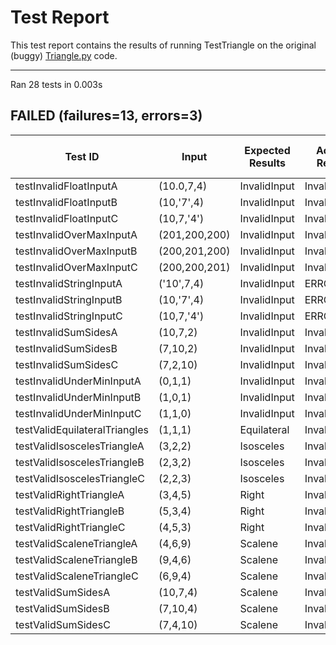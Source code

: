 # Test Report
This test report contains the results of running TestTriangle on the original (buggy) [Triangle.py](../Triangle.py) code.

----------------------------------------------------------------------
Ran 28 tests in 0.003s

FAILED (failures=13, errors=3)
----------------------------------------------------------------------

| Test ID | Input | Expected Results | Actual Result | Pass or Fail |
|---|---|---|---|---|
| testInvalidFloatInputA | (10.0,7,4) | InvalidInput | InvalidInput | Pass |
| testInvalidFloatInputB | (10,'7',4) |  InvalidInput | InvalidInput  | Pass |
| testInvalidFloatInputC | (10,7,'4') |  InvalidInput | InvalidInput  | Pass |
| testInvalidOverMaxInputA | (201,200,200) |  InvalidInput | InvalidInput  | Pass |
| testInvalidOverMaxInputB | (200,201,200) |  InvalidInput | InvalidInput  | Pass |
| testInvalidOverMaxInputC | (200,200,201) |  InvalidInput | InvalidInput  | Pass |
| testInvalidStringInputA | ('10',7,4) | InvalidInput | ERROR | Fail |
| testInvalidStringInputB | (10,'7',4) | InvalidInput | ERROR | Fail |
| testInvalidStringInputC | (10,7,'4') | InvalidInput | ERROR | Fail |
| testInvalidSumSidesA | (10,7,2) |  InvalidInput | InvalidInput  | Pass |
| testInvalidSumSidesB | (7,10,2) |  InvalidInput | InvalidInput  | Pass |
| testInvalidSumSidesC | (7,2,10) |  InvalidInput | InvalidInput  | Pass |
| testInvalidUnderMinInputA | (0,1,1) |  InvalidInput | InvalidInput  | Pass |
| testInvalidUnderMinInputB | (1,0,1) |  InvalidInput | InvalidInput  | Pass |
| testInvalidUnderMinInputC | (1,1,0) |  InvalidInput | InvalidInput  | Pass |
| testValidEquilateralTriangles | (1,1,1) | Equilateral | InvalidInput | Fail |
| testValidIsoscelesTriangleA | (3,2,2) | Isosceles | InvalidInput | Fail |
| testValidIsoscelesTriangleB | (2,3,2) | Isosceles | InvalidInput | Fail |
| testValidIsoscelesTriangleC | (2,2,3) | Isosceles | InvalidInput | Fail |
| testValidRightTriangleA | (3,4,5) | Right | InvalidInput | Fail |
| testValidRightTriangleB | (5,3,4) | Right | InvalidInput | Fail |
| testValidRightTriangleC | (4,5,3) | Right | InvalidInput | Fail |
| testValidScaleneTriangleA | (4,6,9) | Scalene | InvalidInput | Fail |
| testValidScaleneTriangleB | (9,4,6) | Scalene | InvalidInput | Fail |
| testValidScaleneTriangleC | (6,9,4) | Scalene | InvalidInput | Fail |
| testValidSumSidesA | (10,7,4) | Scalene | InvalidInput | Fail |
| testValidSumSidesB | (7,10,4) | Scalene | InvalidInput | Fail |
| testValidSumSidesC | (7,4,10) | Scalene | InvalidInput | Fail |

